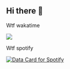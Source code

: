 ## Hi there 👋

<label>Wtf wakatime</label>

<a href="https://wakatime.com"><img src="https://wakatime.com/share/@yoricya/ee93e531-e521-4232-bf74-806829147fb8.png" /></a>

<label>Wtf spotify</label>

<a href="https://data-card-for-spotify.herokuapp.com/card?user_id=31425tbc5eylyki3k5ckehawhcqq">
  <img src="https://data-card-for-spotify.herokuapp.com/api/card?user_id=31425tbc5eylyki3k5ckehawhcqq" alt="Data Card for Spotify">
</a>
